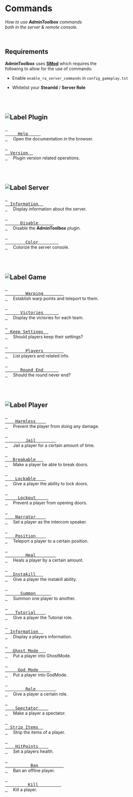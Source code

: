 
<a name = 'Top'></a>

# Commands

*How to use **AdminToolbox** commands* <br>
*both in the server & remote console.*

<br>

## Requirements

**AdminToolbox** uses **[SMod]** which requires the <br>
following to allow for the use of commands:

- Enable `enable_ra_server_commands` in `config_gameplay.txt`

- Whitelist your **SteamId** / **Server Role**

<br>
<br>

## ![Label Plugin]

[<kbd> <br>     Help     <br> </kbd>][Plugin Help]   
Open the documentation in the browser.

[<kbd> <br>  Version  <br> </kbd>][Plugin Version]   
Plugin version related operations.

<br>
<br>

## ![Label Server]

[<kbd> <br>  Information  <br> </kbd>][Server Info]   
Display information about the server.

[<kbd> <br>      Disable      <br> </kbd>][Server Disable]   
Disable the **AdminToolbox** plugin.

[<kbd> <br>        Color        <br> </kbd>][Server Color]   
Colorize the server console.

<br>
<br>

## ![Label Game]

[<kbd> <br>        Warping        <br> </kbd>][Game Warp]   
Establish warp points and teleport to them.

[<kbd> <br>      Victories      <br> </kbd>][Game Victory]   
Display the victories for each team.

[<kbd> <br>  Keep Settings  <br> </kbd>][Game Remember]   
Should players keep their settings?

[<kbd> <br>        Players        <br> </kbd>][Game Players]   
List players and related info.

[<kbd> <br>      Round End      <br> </kbd>][Game End]   
Should the round never end?

<br>
<br>
  
## ![Label Player]

[<kbd> <br>    Harmless    <br> </kbd>][Player Harmless]   
Prevent the player from doing any damage.

[<kbd> <br>        Jail        <br> </kbd>][Player Jail]   
Jail a player for a certain amount of time.

[<kbd> <br>   Breakable   <br> </kbd>][Player Break]   
Make a player be able to break doors.

[<kbd> <br>    Lockable    <br> </kbd>][Player Keys]   
Give a player the ability to lock doors.

[<kbd> <br>     Lockout     <br> </kbd>][Player Locked]   
Prevent a player from opening doors.

[<kbd> <br>    Narrator    <br> </kbd>][Player Narrator]   
Set a player as the intercom speaker.

[<kbd> <br>    Position    <br> </kbd>][Player Position]   
Teleport a player to a certain position.

[<kbd> <br>        Heal        <br> </kbd>][Player Heal]   
Heals a player by a certain amount.

[<kbd> <br>   Instakill   <br> </kbd>][Player Instakill]   
Give a player the instakill ability.

[<kbd> <br>      Summon      <br> </kbd>][Player Summon]   
Summon one player to another.

[<kbd> <br>    Tutorial    <br> </kbd>][Player Tutorial]   
Give a player the Tutorial role.

[<kbd> <br>  Information  <br> </kbd>][Player Info]   
Display a players information.

[<kbd> <br>   Ghost Mode   <br> </kbd>][Player Ghost]   
Put a player into GhostMode.

[<kbd> <br>     God Mode     <br> </kbd>][Player God]   
Put a player into GodMode.

[<kbd> <br>        Role        <br> </kbd>][Player Role]   
Give a player a certain role.

[<kbd> <br>    Spectator    <br> </kbd>][Player Spectator]   
Make a player a spectator.

[<kbd> <br>  Strip Items  <br> </kbd>][Player Strip]   
Strip the items of a player.

[<kbd> <br>    HitPoints    <br> </kbd>][Player HitPoints]   
Set a players health.

[<kbd> <br>          Ban          <br> </kbd>][Player Ban]   
Ban an offline player.

[<kbd> <br>         Kill         <br> </kbd>][Player Kill]   
Kill a player.

<br>


<!----------------------------------------------------------------------------->

[SMod]: https://github.com/ServerMod/Smod2


<!-------------------------------[ Commands ]---------------------------------->

[Plugin Version]: Commands/Plugin/Version.md
[Plugin Help]: Commands/Plugin/Help.md

[Server Disable]: Commands/Server/Disable.md
[Server Color]: Commands/Server/Color.md
[Server Info]: Commands/Server/Info.md

[Game Remember]: Commands/Game/Remember.md
[Game Players]: Commands/Game/Players.md
[Game Victory]: Commands/Game/Victory.md
[Game Warp]: Commands/Game/Warp.md
[Game End]: Commands/Game/End.md

[Player Spectator]: Commands/Player/Spectator.md
[Player Instakill]: Commands/Player/Instakill.md
[Player HitPoints]: Commands/Player/HitPoints.md
[Player Harmless]: Commands/Player/Harmless.md
[Player Tutorial]: Commands/Player/Tutorial.md
[Player Position]: Commands/Player/Position.md
[Player Narrator]: Commands/Player/Narrator.md
[Player Locked]: Commands/Player/Locked.md
[Player Summon]: Commands/Player/Summon.md
[Player Ghost]: Commands/Player/Ghost.md
[Player Strip]: Commands/Player/Strip.md
[Player Break]: Commands/Player/Break.md
[Player Heal]: Commands/Player/Heal.md
[Player Keys]: Commands/Player/Keys.md
[Player Info]: Commands/Player/Info.md
[Player Jail]: Commands/Player/Jail.md
[Player Role]: Commands/Player/Role.md
[Player Kill]: Commands/Player/Kill.md
[Player God]: Commands/Player/God.md
[Player Ban]: Commands/Player/Ban.md


<!--------------------------------[ Labels ]----------------------------------->

[Label Player]: https://img.shields.io/badge/Player-A9225C?style=for-the-badge&logoColor=white&logo=ActiGraph
[Label Server]: https://img.shields.io/badge/Server-0D597F?style=for-the-badge&logoColor=white&logo=GoogleSearchConsole
[Label Plugin]: https://img.shields.io/badge/Plugin-02303A?style=for-the-badge&logoColor=white&logo=Buffer
[Label Game]: https://img.shields.io/badge/Game-569A31?style=for-the-badge&logoColor=white&logo=SCPFoundation
